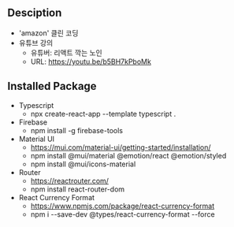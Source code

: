 ## Desciption
- 'amazon' 클린 코딩
- 유튜브 강의
  - 유튜버: 리액트 깍는 노인
  - URL: https://youtu.be/b5BH7kPboMk

## Installed Package
- Typescript
  - npx create-react-app --template typescript .
- Firebase
  - npm install -g firebase-tools
- Material UI
  - https://mui.com/material-ui/getting-started/installation/
  - npm install @mui/material @emotion/react @emotion/styled
  - npm install @mui/icons-material
- Router
  - https://reactrouter.com/
  - npm install react-router-dom
- React Currency Format
  - https://www.npmjs.com/package/react-currency-format
  - npm i --save-dev @types/react-currency-format --force